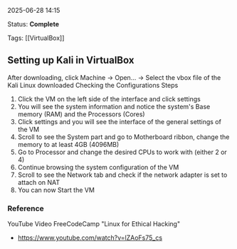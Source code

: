 2025-06-28 14:15

Status: **Complete**

Tags: 
[[VirtualBox]]
## Setting up Kali in VirtualBox
After downloading, click Machine -> Open... -> Select the vbox file of the Kali Linux downloaded
Checking the Configurations
Steps
1. Click the VM on the left side of the interface and click settings
2. You will see the system information and notice the system's Base memory (RAM) and the Processors (Cores)
3. Click settings and you will see the interface of the general settings of the VM
4. Scroll to see the System part and go to Motherboard ribbon, change the memory to at least 4GB (4096MB)
5. Go to Processor and change the desired CPUs to work with (either 2 or 4)
6. Continue browsing the system configuration of the VM
7. Scroll to see the Network tab and check if the network adapter is set to attach on NAT
8. You can now Start the VM


### Reference
YouTube Video FreeCodeCamp "Linux for Ethical Hacking"
- https://www.youtube.com/watch?v=lZAoFs75_cs